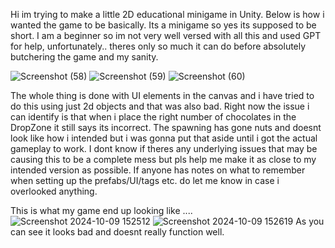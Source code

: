 Hi im trying to make a little 2D educational minigame in Unity.
Below is how i wanted the game to be basically. Its a minigame so yes its supposed to be short. 
I am a beginner so im not very well versed with all this and used GPT for help, unfortunately.. theres only so much it can do before absolutely butchering the game and my sanity.

![Screenshot (58)](https://github.com/user-attachments/assets/6331639c-4906-4a89-a238-cc401e353c62)
![Screenshot (59)](https://github.com/user-attachments/assets/ffa2ca6f-faa3-4b18-8eea-8e22020d4660)
![Screenshot (60)](https://github.com/user-attachments/assets/82841b7c-a419-4eb5-80c6-7fab47b6981e)

The whole thing is done with UI elements in the canvas and i have tried to do this using just 2d objects and that was also bad.
Right now the issue i can identify is that when i place the right number of chocolates in the DropZone it still says its incorrect. 
The spawning has gone nuts and doesnt look like how i intended but i was gonna put that aside until i got the actual gameplay to work. 
I dont know if theres any underlying issues that may be causing this to be a complete mess but pls help me 
make it as close to my intended version as possible. 
If anyone has notes on what to remember when setting up the prefabs/UI/tags etc. do let me know in case i overlooked anything.

This is what my game end up looking like ....
![Screenshot 2024-10-09 152512](https://github.com/user-attachments/assets/d9582f7c-aa3c-4e4a-ac78-b767b020dda2)
![Screenshot 2024-10-09 152619](https://github.com/user-attachments/assets/f4f0ea21-cc66-4e75-a716-eb459cd518ca)
As you can see it looks bad and doesnt really function well. 
